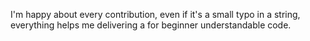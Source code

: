 I'm happy about every contribution, even if it's a small typo in a string, everything helps me delivering a for beginner understandable code.
